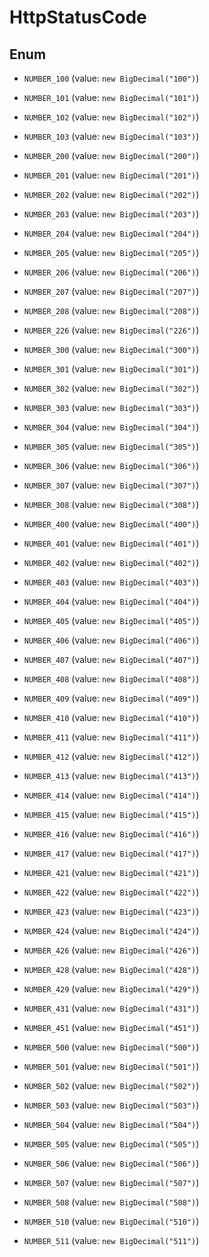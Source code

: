 

# HttpStatusCode

## Enum


* `NUMBER_100` (value: `new BigDecimal("100")`)

* `NUMBER_101` (value: `new BigDecimal("101")`)

* `NUMBER_102` (value: `new BigDecimal("102")`)

* `NUMBER_103` (value: `new BigDecimal("103")`)

* `NUMBER_200` (value: `new BigDecimal("200")`)

* `NUMBER_201` (value: `new BigDecimal("201")`)

* `NUMBER_202` (value: `new BigDecimal("202")`)

* `NUMBER_203` (value: `new BigDecimal("203")`)

* `NUMBER_204` (value: `new BigDecimal("204")`)

* `NUMBER_205` (value: `new BigDecimal("205")`)

* `NUMBER_206` (value: `new BigDecimal("206")`)

* `NUMBER_207` (value: `new BigDecimal("207")`)

* `NUMBER_208` (value: `new BigDecimal("208")`)

* `NUMBER_226` (value: `new BigDecimal("226")`)

* `NUMBER_300` (value: `new BigDecimal("300")`)

* `NUMBER_301` (value: `new BigDecimal("301")`)

* `NUMBER_302` (value: `new BigDecimal("302")`)

* `NUMBER_303` (value: `new BigDecimal("303")`)

* `NUMBER_304` (value: `new BigDecimal("304")`)

* `NUMBER_305` (value: `new BigDecimal("305")`)

* `NUMBER_306` (value: `new BigDecimal("306")`)

* `NUMBER_307` (value: `new BigDecimal("307")`)

* `NUMBER_308` (value: `new BigDecimal("308")`)

* `NUMBER_400` (value: `new BigDecimal("400")`)

* `NUMBER_401` (value: `new BigDecimal("401")`)

* `NUMBER_402` (value: `new BigDecimal("402")`)

* `NUMBER_403` (value: `new BigDecimal("403")`)

* `NUMBER_404` (value: `new BigDecimal("404")`)

* `NUMBER_405` (value: `new BigDecimal("405")`)

* `NUMBER_406` (value: `new BigDecimal("406")`)

* `NUMBER_407` (value: `new BigDecimal("407")`)

* `NUMBER_408` (value: `new BigDecimal("408")`)

* `NUMBER_409` (value: `new BigDecimal("409")`)

* `NUMBER_410` (value: `new BigDecimal("410")`)

* `NUMBER_411` (value: `new BigDecimal("411")`)

* `NUMBER_412` (value: `new BigDecimal("412")`)

* `NUMBER_413` (value: `new BigDecimal("413")`)

* `NUMBER_414` (value: `new BigDecimal("414")`)

* `NUMBER_415` (value: `new BigDecimal("415")`)

* `NUMBER_416` (value: `new BigDecimal("416")`)

* `NUMBER_417` (value: `new BigDecimal("417")`)

* `NUMBER_421` (value: `new BigDecimal("421")`)

* `NUMBER_422` (value: `new BigDecimal("422")`)

* `NUMBER_423` (value: `new BigDecimal("423")`)

* `NUMBER_424` (value: `new BigDecimal("424")`)

* `NUMBER_426` (value: `new BigDecimal("426")`)

* `NUMBER_428` (value: `new BigDecimal("428")`)

* `NUMBER_429` (value: `new BigDecimal("429")`)

* `NUMBER_431` (value: `new BigDecimal("431")`)

* `NUMBER_451` (value: `new BigDecimal("451")`)

* `NUMBER_500` (value: `new BigDecimal("500")`)

* `NUMBER_501` (value: `new BigDecimal("501")`)

* `NUMBER_502` (value: `new BigDecimal("502")`)

* `NUMBER_503` (value: `new BigDecimal("503")`)

* `NUMBER_504` (value: `new BigDecimal("504")`)

* `NUMBER_505` (value: `new BigDecimal("505")`)

* `NUMBER_506` (value: `new BigDecimal("506")`)

* `NUMBER_507` (value: `new BigDecimal("507")`)

* `NUMBER_508` (value: `new BigDecimal("508")`)

* `NUMBER_510` (value: `new BigDecimal("510")`)

* `NUMBER_511` (value: `new BigDecimal("511")`)



